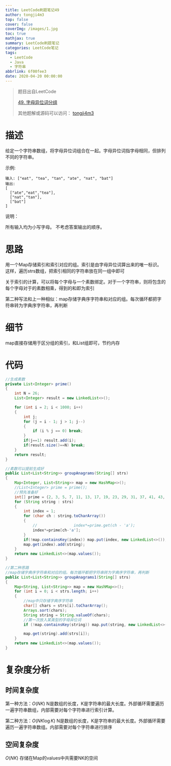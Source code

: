 ```yaml
---
title: LeetCode刷题笔记49
author: tongji4m3
top: false
cover: false
coverImg: /images/1.jpg
toc: true
mathjax: true
summary: LeetCode刷题笔记
categories: LeetCode笔记
tags:
  - LeetCode
  - Java
  - 字符串
abbrlink: 6f00fee3
date: 2020-04-20 00:00:00
---
```


> 题目出自LeetCode
>
> [49. 字母异位词分组](https://leetcode-cn.com/problems/group-anagrams/)
>
>  其他题解或源码可以访问： [tongji4m3](https://github.com/tongji4m3/LeetCode)



# 描述

给定一个字符串数组，将字母异位词组合在一起。字母异位词指字母相同，但排列不同的字符串。

示例:
```
输入: ["eat", "tea", "tan", "ate", "nat", "bat"]
输出:
[
  ["ate","eat","tea"],
  ["nat","tan"],
  ["bat"]
]
```
说明：

所有输入均为小写字母。
		不考虑答案输出的顺序。

# 思路

用一个Map存储索引和索引对应的组。索引是由字母异位词算出来的唯一标识。这样，遍历strs数组，把索引相同的字符串放在同一组中即可

关于索引的计算，可以将每个字母与一个素数绑定。对于一个字符串，则将包含的每个字母对于的素数相乘，得到的和即为索引



第二种写法和上一种相似：map存储字典序字符串和对应的组。每次循环都把字符串转为字典序字符串，再判断

# 细节

map直接存储用于区分组的索引，和List组即可，节约内存


# 代码

```java
//生成素数
private List<Integer> prime()
{
    int N = 26;
    List<Integer> result = new LinkedList<>();

    for (int i = 2; i < 1000; i++)
    {
        int j;
        for (j = i - 1; j > 1; j--)
        {
            if (i % j == 0) break;
        }
        if(j==1) result.add(i);
        if(result.size()==N) break;
    }
    return result;
}
```

```java
//素数可以提前生成好
public List<List<String>> groupAnagrams(String[] strs)
{
    Map<Integer, List<String>> map = new HashMap<>();
    //List<Integer> prime = prime();
    //预先准备好
    int[] prime = {2, 3, 5, 7, 11, 13, 17, 19, 23, 29, 31, 37, 41, 43, 47, 53, 59, 61, 67, 71, 73, 79, 83, 89, 97, 101};
    for (String string : strs)
    {
        int index = 1;
        for (char ch : string.toCharArray())
        {
            //                index*=prime.get(ch - 'a');
            index*=prime[ch-'a'];
        }
        if(!map.containsKey(index)) map.put(index, new LinkedList<>());
        map.get(index).add(string);
    }
    return new LinkedList<>(map.values());
}
```

```java
//第二种思路
//map存储字典序字符串和对应的组。每次循环都把字符串转为字典序字符串，再判断
public List<List<String>> groupAnagrams1(String[] strs)
{
    Map<String, List<String>> map = new HashMap<>();
    for (int i = 0; i < strs.length; i++)
    {
        //map中只存储字典序字符串
        char[] chars = strs[i].toCharArray();
        Arrays.sort(chars);
        String string = String.valueOf(chars);
        //第一次放入某类型的字母异位词
        if (!map.containsKey(string)) map.put(string, new LinkedList<>());

        map.get(string).add(strs[i]);
    }
    return new LinkedList<>(map.values());
}
```

# 复杂度分析

## 时间复杂度

第一种方法：$O(NK)$ N是数组的长度，K是字符串的最大长度。外部循环需要遍历一遍字符串数组，内部需要对每个字符串进行索引计算。

第二种方法：$O(NK \log K)$   N是数组的长度，K是字符串的最大长度。外部循环需要遍历一遍字符串数组。内部需要对每个字符串进行排序

## 空间复杂度

$O(NK)$ 存储在Map的values中共需要NK的空间